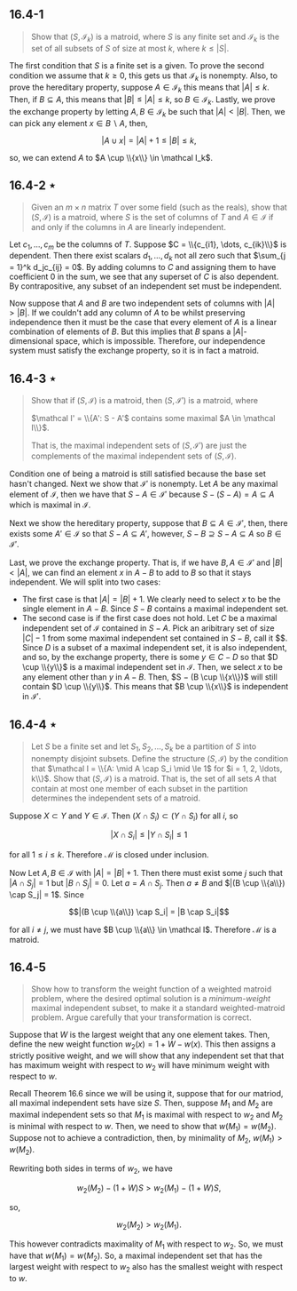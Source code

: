 ## 16.4-1

> Show that $(S, \mathcal I_k)$ is a matroid, where $S$ is any finite set and $\mathcal I_k$ is the set of all subsets of $S$ of size at most $k$, where $k \le |S|$.

The first condition that $S$ is a finite set is a given. To prove the second condition we assume that $k \ge 0$, this gets us that $\mathcal I_k$ is nonempty. Also, to prove the hereditary property, suppose $A \in \mathcal I_k$ this means that $|A| \le k$.
Then, if $B \subseteq A$, this means that $|B| \le |A| \le k$, so $B \in \mathcal I_k$. Lastly, we prove the exchange property by letting $A, B \in \mathcal I_k$ be such that $|A| < |B|$. Then, we can pick any element $x \in B \backslash A$, then,

$$|A \cup {x}| = |A| + 1 \le |B| \le k,$$

so, we can extend $A$ to $A \cup \\{x\\} \in \mathcal I_k$.

## 16.4-2 $\star$

> Given an $m \times n$ matrix $T$ over some field (such as the reals), show that $(S, \mathcal I)$ is a matroid, where $S$ is the set of columns of $T$ and $A \in \mathcal I$ if and only if the columns in $A$ are linearly independent.

Let $c_1, \dots, c_m$ be the columns of $T$. Suppose $C = \\{c_{i1}, \dots, c_{ik}\\}$ is dependent. Then there exist scalars $d_1, \dots, d_k$ not all zero such that $\sum_{j = 1}^k d_jc_{ij} = 0$. By adding columns to $C$ and assigning them to have coefficient $0$ in the sum, we see that any superset of $C$ is also dependent. By contrapositive, any subset of an independent set must be independent.

Now suppose that $A$ and $B$ are two independent sets of columns with $|A| > |B|$. If we couldn't add any column of $A$ to be whilst preserving independence then it must be the case that every element of $A$ is a linear combination of elements of $B$. But this implies that $B$ spans a $|A|$-dimensional space, which is impossible. Therefore, our independence system must satisfy the exchange property, so it is in fact a matroid.

## 16.4-3 $\star$

> Show that if $(S, \mathcal I)$ is a matroid, then $(S, \mathcal I')$ is a matroid, where
>
> $\mathcal I' = \\{A': S - A'$ contains some maximal $A \in \mathcal I\\}$.
>
> That is, the maximal independent sets of $(S, \mathcal I')$ are just the complements of the maximal independent sets of $(S, \mathcal I)$.

Condition one of being a matroid is still satisfied because the base set hasn't changed. Next we show that $\mathcal I'$ is nonempty. Let $A$ be any maximal element of $\mathcal I$, then we have that $S - A \in \mathcal I'$ because $S - (S - A) = A \subseteq A$ which is maximal in $\mathcal I$.

Next we show the hereditary property, suppose that $B \subseteq A \in \mathcal I'$, then, there exists some $A' \in \mathcal I$ so that $S − A \subseteq A'$, however, $S − B \supseteq S − A \subseteq A$ so $B \in \mathcal I'$.

Last, we prove the exchange property. That is, if we have $B, A \in \mathcal I'$ and $|B| < |A|$, we can find an element $x$ in $A − B$ to add to $B$ so that it stays independent. We will split into two cases:

- The first case is that $|A| = |B| + 1$. We clearly need to select $x$ to be the single element in $A − B$. Since $S − B$ contains a maximal independent set.
- The second case is if the first case does not hold. Let $C$ be a maximal independent set of $\mathcal I$ contained in $S − A$. Pick an aribitrary set of size $|C| − 1$ from some maximal independent set contained in $S - B$, call it $$. Since $D$ is a subset of a maximal independent set, it is also independent, and so, by the exchange property, there is some $y \in C − D$ so that $D \cup \\{y\\}$ is a maximal independent set in $\mathcal I$. Then, we select $x$ to be any element other than $y$ in $A − B$. Then, $S − (B \cup \\{x\\})$ will still contain $D \cup \\{y\\}$. This means that $B \cup \\{x\\}$ is independent in $\mathcal I'$.

## 16.4-4 $\star$

> Let $S$ be a finite set and let $S_1, S_2, \ldots, S_k$ be a partition of $S$ into nonempty disjoint subsets. Define the structure $(S, \mathcal I)$ by the condition that $\mathcal I = \\{A: \mid A \cap S_i \mid \le 1$ for $i = 1, 2, \ldots, k\\}$. Show that $(S, \mathcal I)$ is a matroid. That is, the set of all sets $A$ that contain at most one member of each subset in the partition determines the independent sets of a matroid.

Suppose $X \subset Y$ and $Y \in \mathcal I$. Then $(X \cap S_i) \subset (Y \cap S_i)$ for all $i$, so

$$|X \cap S_i| \le |Y \cap S_i| \le 1$$

for all $1 \le i \le k$. Therefore $\mathcal M$ is closed under inclusion.

Now Let $A, B \in \mathcal I$ with $|A| = |B| + 1$. Then there must exist some $j$ such that $|A \cap S_j| = 1$ but $|B \cap S_j| = 0$. Let $a = A \cap S_j$. Then $a \ne B$ and $|(B \cup \\{a\\}) \cap S_j| = 1$. Since

$$|(B \cup \\{a\\}) \cap S_i| = |B \cap S_i|$$

for all $i \ne j$, we must have $B \cup \\{a\\} \in \mathcal I$. Therefore $\mathcal M$ is a matroid.

## 16.4-5

> Show how to transform the weight function of a weighted matroid problem, where the desired optimal solution is a _minimum-weight_ maximal independent subset, to make it a standard weighted-matroid problem. Argue carefully that your transformation is correct.

Suppose that $W$ is the largest weight that any one element takes. Then, define the new weight function $w_2(x) = 1 + W - w(x)$. This then assigns a strictly positive weight, and we will show that any independent set that that has maximum weight with respect to $w_2$ will have minimum weight with respect to $w$.

Recall Theorem 16.6 since we will be using it, suppose that for our matriod, all maximal independent sets have size $S$. Then, suppose $M_1$ and $M_2$ are maximal independent sets so that $M_1$ is maximal with respect to $w_2$ and $M_2$ is minimal with respect to $w$. Then, we need to show that $w(M_1) = w(M_2)$. Suppose not to achieve a contradiction, then, by minimality of $M_2$, $w(M_1) > w(M_2)$.

Rewriting both sides in terms of $w_2$, we have

$$w_2(M_2) - (1 + W)S > w_2(M_1) - (1 + W)S,$$

so,

$$w_2(M_2) > w_2(M_1).$$

This however contradicts maximality of $M_1$ with respect to $w_2$. So, we must have that $w(M_1) = w(M_2)$. So, a maximal independent set that has the largest weight with respect to $w_2$ also has the smallest weight with respect to $w$.
